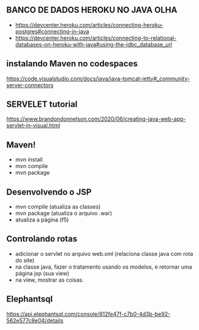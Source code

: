## BANCO DE DADOS HEROKU NO JAVA OLHA
- https://devcenter.heroku.com/articles/connecting-heroku-postgres#connecting-in-java
- https://devcenter.heroku.com/articles/connecting-to-relational-databases-on-heroku-with-java#using-the-jdbc_database_url


## instalando Maven no codespaces
https://code.visualstudio.com/docs/java/java-tomcat-jetty#_community-server-connectors

## SERVELET tutorial
https://www.brandondonnelson.com/2020/06/creating-java-web-app-servlet-in-visual.html

## Maven!
- mvn install
- mvn compile
- mvn package

## Desenvolvendo o JSP
- mvn compile (atualiza as classes)
- mvn package (atualiza o arquivo .war)
- atualiza a página (f5)

## Controlando rotas
- adicionar o servlet no arquivo web.xml (relaciona classe java com rota do site)
- na classe java, fazer o tratamento usando os modelos, e retornar uma página jsp (sua view)
- na view, mostrar as coisas.

## Elephantsql
https://api.elephantsql.com/console/812fe47f-c7b0-4d3b-be92-562e577c8e04/details